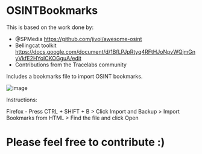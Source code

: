 # OSINTBookmarks

This is based on the work done by:
* @SPMedia https://github.com/jivoi/awesome-osint
* Bellingcat toolkit https://docs.google.com/document/d/1BfLPJpRtyq4RFtHJoNpvWQjmGnyVkfE2HYoICKOGguA/edit
* Contributions from the Tracelabs community

Includes a bookmarks file to import OSINT bookmarks.

![image](https://user-images.githubusercontent.com/23207476/77223147-e5f67200-6ba9-11ea-8cab-c106a99dffd9.png)

Instructions:

Firefox - Press CTRL + SHIFT + B > Click Import and Backup > Import Bookmarks from HTML > Find the file and click Open

# Please feel free to contribute :)
